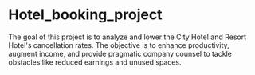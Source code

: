 # Hotel_booking_project
The goal of this project is to analyze and lower the City Hotel and Resort Hotel's cancellation rates. The objective is to enhance productivity, augment income, and provide pragmatic company counsel to tackle obstacles like reduced earnings and unused spaces.
